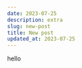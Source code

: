 ```yaml
---
date: 2023-07-25
description: extra
slug: new-post
title: New post
updated_at: 2023-07-25
---
```


hello
